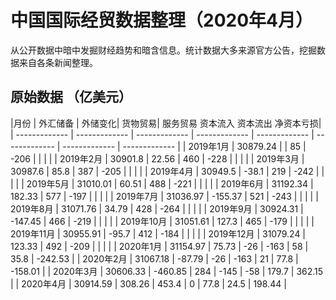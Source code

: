 # 中国国际经贸数据整理（2020年4月）

从公开数据中暗中发掘财经趋势和暗含信息。统计数据大多来源官方公告，挖掘数据来自各条新闻整理。

## 原始数据 （亿美元）

|月份 | 外汇储备 | 外储变化|		货物贸易|	服务贸易	资本流入	资本流出	净资本亏损|
| ------------- | ------------- | ------------- | ------------- | ------------- | ------------- | ------------- | ------------- |
|	2019年1月	|	30879.24	|		|	85	|	-206	|		|		|		|
|	2019年2月	|	30901.8	|	22.56	|	460	|	-228	|		|		|		|
|	2019年3月	|	30987.6	|	85.8	|	387	|	-205	|		|		|		|
|	2019年4月	|	30949.5	|	-38.1	|	219	|	-242	|		|		|		|
|	2019年5月	|	31010.01	|	60.51	|	488	|	-221	|		|		|		|
|	2019年6月	|	31192.34	|	182.33	|	577	|	-197	|		|		|		|
|	2019年7月	|	31036.97	|	-155.37	|	521	|	-243	|		|		|		|
|	2019年8月	|	31071.76	|	34.79	|	428	|	-264	|		|		|		|
|	2019年9月	|	30924.31	|	-147.45	|	466	|	-219	|		|		|		|
|	2019年10月	|	31051.61	|	127.3	|	465	|	-179	|		|		|		|
|	2019年11月	|	30955.91	|	-95.7	|	412	|	-184	|		|		|		|
|	2019年12月	|	31079.24	|	123.33	|	492	|	-209	|		|		|		|
|	2020年1月	|	31154.97	|	75.73	|	-26	|	-163	|	58	|	35.8	|	-242.53	|
|	2020年2月	|	31067.18	|	-87.79	|	-26	|	-163	|	21	|	77.8	|	-158.01	|
|	2020年3月	|	30606.33	|	-460.85	|	284	|	-145	|	-58	|	179.7	|	362.15	|
|	2020年4月	|	30914.59	|	308.26	|	453.4	|	0	|	77.8	|	24.5	|	198.44	|
